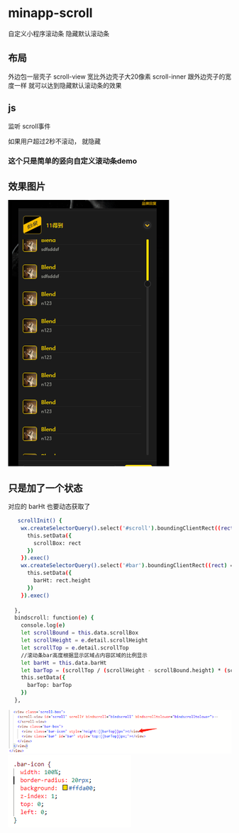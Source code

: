 # minapp-scroll
自定义小程序滚动条  隐藏默认滚动条

## 布局
  外边包一层壳子 
  scroll-view 宽比外边壳子大20像素
  scroll-inner 跟外边壳子的宽度一样
  就可以达到隐藏默认滚动条的效果


## js 

  监听 scroll事件
  
  如果用户超过2秒不滚动， 就隐藏
  

### 这个只是简单的竖向自定义滚动条demo 


## 效果图片
<img src="./1.jpg">

## 只是加了一个状态  

 对应的 barHt  也要动态获取了
``` bash
   scrollInit() {
    wx.createSelectorQuery().select('#scroll').boundingClientRect((rect) => {
      this.setData({
        scrollBox: rect
      })
    }).exec()
    wx.createSelectorQuery().select('#bar').boundingClientRect((rect) => {
      this.setData({
        barHt: rect.height
      })
    }).exec()
    
  },
  bindscroll: function(e) {
    console.log(e)
    let scrollBound = this.data.scrollBox
    let scrollHeight = e.detail.scrollHeight
    let scrollTop = e.detail.scrollTop
    //滚动条bar高度根据显示区域占内容区域的比例显示
    let barHt = this.data.barHt
    let barTop = (scrollTop / (scrollHeight - scrollBound.height) * (scrollBound.height - barHt));
    this.setData({
      barTop: barTop
    })
  },
```
<img src="./2.jpg">
<img src="./3.jpg">

